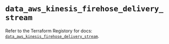 # `data_aws_kinesis_firehose_delivery_stream`

Refer to the Terraform Registory for docs: [`data_aws_kinesis_firehose_delivery_stream`](https://registry.terraform.io/providers/hashicorp/aws/4.66.1/docs/data-sources/kinesis_firehose_delivery_stream).
